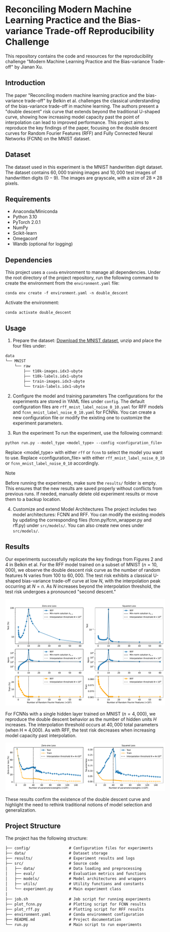 # Reconciling Modern Machine Learning Practice and the Bias-variance Trade-off Reproducibility Challenge

This repository contains the code and resources for the reproducibility challenge "Modern Machine Learning Practice and the Bias-variance Trade-off" by Jianan Xu.

## Introduction

The paper "Reconciling modern machine learning practice and the bias-variance trade-off" by Belkin et al. challenges the classical understanding of the bias-variance trade-off in machine learning. The authors present a "double descent" risk curve that extends beyond the traditional U-shaped curve, showing how increasing model capacity past the point of interpolation can lead to improved performance. This project aims to reproduce the key findings of the paper, focusing on the double descent curves for Random Fourier Features (RFF) and Fully Connected Neural Networks (FCNN) on the MNIST dataset.

## Dataset
The dataset used in this experiment is the MNIST handwritten digit dataset. The dataset contains $60,000$ training images and $10,000$ test images of handwritten digits ($0-9$). The images are grayscale, with a size of $28 \times 28$ pixels.

## Requirements
* Anaconda/Miniconda
* Python 3.10
* PyTorch 2.0.1
* NumPy
* Scikit-learn
* Omegaconf
* Wandb (optional for logging)

## Dependencies
This project uses a `conda` environment to manage all dependencies. Under the root directory of the project repository, run the following command to create the environment from the `environment.yaml` file:
```
conda env create -f environment.yaml -n double_descent
```
Activate the environment:
```
conda activate double_descent
```

## Usage
1. Prepare the dataset: [Download the MNIST dataset](http://yann.lecun.com/exdb/mnist/), unzip and place the four files under:
```
data
└── MNIST
    └── raw
        ├── t10k-images.idx3-ubyte
        ├── t10k-labels.idx1-ubyte
        ├── train-images.idx3-ubyte
        └── train-labels.idx1-ubyte
```

2. Configure the model and training parameters
The configurations for the experiments are stored in YAML files under `config`. The default configuration files are `rff_mnist_label_noise_0_10.yaml` for RFF models and `fcnn_mnist_label_noise_0_10.yaml` for FCNNs. You can create a new configuration file or modify the existing one to customize the experiment parameters.

3. Run the experiment
To run the experiment, use the following command:
```
python run.py --model_type <model_type> --config <configuration_file>
```
Replace <model_type> with either `rff` or `fcnn` to select the model you want to use. Replace <configuration_file> with either `rff_mnist_label_noise_0_10` or `fcnn_mnist_label_noise_0_10` accordingly.

> [!NOTE]
> Before running the experiments, make sure the <code>results/</code> folder is empty. This ensures that the new results are saved properly without conflicts from previous runs. If needed, manually delete old experiment results or move them to a backup location.

4. Customize and extend Model Architectures
The project includes two model architectures: FCNN and RFF. You can modify the existing models by updating the corresponding files (fcnn.py/fcnn_wrapper.py and rff.py) under `src/models/`. You can also create new ones under `src/models/`.

## Results
Our experiments successfully replicate the key findings from Figures 2 and 4 in Belkin et al. For the RFF model trained on a subset of MNIST ($n=10,000$), we observe the double descent risk curve as the number of random features N varies from 100 to $60,000$. The test risk exhibits a classical U-shaped bias-variance trade-off curve at low $N$, with the interpolation peak occurring at $N=n$. As $N$ increases beyond the interpolation threshold, the test risk undergoes a pronounced "second descent."

![Alt Text](./figures/double_descent_rff_mnist.png)

For FCNNs with a single hidden layer trained on MNIST ($n=4,000$), we reproduce the double descent behavior as the number of hidden units $H$ increases. The interpolation threshold occurs at $40,000$ total parameters (when H ≈ 4,000). As with RFF, the test risk decreases when increasing model capacity past interpolation.

![Alt Text](./figures/double_descent_fcnn_mnist.png)

These results confirm the existence of the double descent curve and highlight the need to rethink traditional notions of model selection and generalization.

## Project Structure
The project has the following structure:
```
├── config/                 # Configuration files for experiments
├── data/                   # Dataset storage
├── results/                # Experiment results and logs
├── src/                    # Source code
│   ├── data/               # Data loading and preprocessing
│   ├── eval/               # Evaluation metrics and functions
│   ├── models/             # Model architectures and wrappers
│   ├── utils/              # Utility functions and constants
│   └── experiment.py       # Main experiment class
|
├── job.sh                  # Job script for running experiments
├── plot_fcnn.py            # Plotting script for FCNN results
├── plot_rff.py             # Plotting script for RFF results
├── environment.yaml        # Conda environment configuration
├── README.md               # Project documentation
└── run.py                  # Main script to run experiments
```